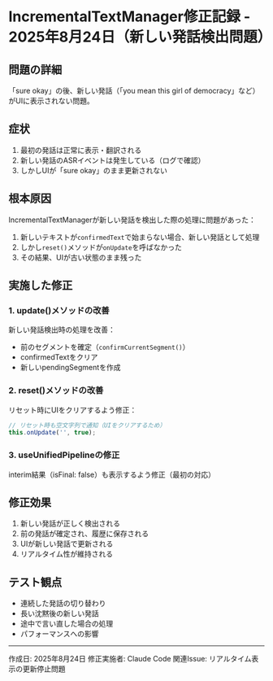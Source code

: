 # IncrementalTextManager修正記録 - 2025年8月24日（新しい発話検出問題）

## 問題の詳細
「sure okay」の後、新しい発話（「you mean this girl of democracy」など）がUIに表示されない問題。

## 症状
1. 最初の発話は正常に表示・翻訳される
2. 新しい発話のASRイベントは発生している（ログで確認）
3. しかしUIが「sure okay」のまま更新されない

## 根本原因
IncrementalTextManagerが新しい発話を検出した際の処理に問題があった：

1. 新しいテキストが`confirmedText`で始まらない場合、新しい発話として処理
2. しかし`reset()`メソッドが`onUpdate`を呼ばなかった
3. その結果、UIが古い状態のまま残った

## 実施した修正

### 1. update()メソッドの改善
新しい発話検出時の処理を改善：
- 前のセグメントを確定（`confirmCurrentSegment()`）
- confirmedTextをクリア
- 新しいpendingSegmentを作成

### 2. reset()メソッドの改善
リセット時にUIをクリアするよう修正：
```typescript
// リセット時も空文字列で通知（UIをクリアするため）
this.onUpdate('', true);
```

### 3. useUnifiedPipelineの修正
interim結果（isFinal: false）も表示するよう修正（最初の対応）

## 修正効果
1. 新しい発話が正しく検出される
2. 前の発話が確定され、履歴に保存される
3. UIが新しい発話で更新される
4. リアルタイム性が維持される

## テスト観点
- 連続した発話の切り替わり
- 長い沈黙後の新しい発話
- 途中で言い直した場合の処理
- パフォーマンスへの影響

---

作成日: 2025年8月24日
修正実施者: Claude Code
関連Issue: リアルタイム表示の更新停止問題